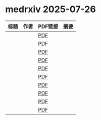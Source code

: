 # medrxiv 2025-07-26

| 标题 | 作者 | PDF链接 |  摘要 |
|------|------|--------|------|
|  |  | [PDF](https://doi.org/10.1101/2025.07.23.25328503) |  |
|  |  | [PDF](https://doi.org/10.1101/2025.07.23.25331896) |  |
|  |  | [PDF](https://doi.org/10.1101/2025.07.23.25331971) |  |
|  |  | [PDF](https://doi.org/10.1101/2025.07.23.25331962) |  |
|  |  | [PDF](https://doi.org/10.1101/2025.07.23.25332034) |  |
|  |  | [PDF](https://doi.org/10.1101/2025.07.23.25332060) |  |
|  |  | [PDF](https://doi.org/10.1101/2025.07.24.25331875) |  |
|  |  | [PDF](https://doi.org/10.1101/2025.05.23.25328251) |  |
|  |  | [PDF](https://doi.org/10.1101/2024.12.03.24318382) |  |
|  |  | [PDF](https://doi.org/10.1101/2024.12.06.24318470) |  |
